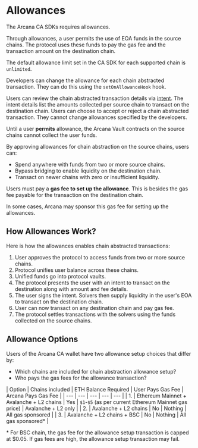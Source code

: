# Allowances

The Arcana CA SDKs requires allowances.

Through allowances, a user permits the use of EOA funds in the source chains. The protocol uses these funds to pay the gas fee and the transaction amount on the destination chain.

The default allowance limit set in the CA SDK for each supported chain is `unlimited`.

Developers can change the allowance for each chain abstracted transaction. They can do this using the `setOnAllowanceHook` hook.

Users can review the chain abstracted transaction details via [intent](../intent/). The intent details list the amounts collected per source chain to transact on the destination chain. Users can choose to accept or reject a chain abstracted transaction. They cannot change allowances specified by the developers.

Until a user **permits** allowance, the Arcana Vault contracts on the source chains cannot collect the user funds.

By approving allowances for chain abstraction on the source chains, users can:

- Spend anywhere with funds from two or more source chains.
- Bypass bridging to enable liquidity on the destination chain.
- Transact on newer chains with zero or insufficient liquidity.

Users must pay a **gas fee to set up the allowance**. This is besides the gas fee payable for the transaction on the destination chain.

In some cases, Arcana may sponsor this gas fee for setting up the allowances.

## How Allowances Work?

Here is how the allowances enables chain abstracted transactions:

1. User approves the protocol to access funds from two or more source chains.
1. Protocol unifies user balance across these chains.
1. Unified funds go into protocol vaults.
1. The protocol presents the user with an intent to transact on the destination along with amount and fee details.
1. The user signs the intent. Solvers then supply liquidity in the user's EOA to transact on the destination chain.
1. User can now transact on any destination chain and pay gas fee.
1. The protocol settles transactions with the solvers using the funds collected on the source chains.

## Allowance Options

Users of the Arcana CA wallet have two allowance setup choices that differ by:

- Which chains are included for chain abstraction allowance setup?
- Who pays the gas fees for the allowance transaction?

| Option | Chains included | ETH Balance Required | User Pays Gas Fee | Arcana Pays Gas Fee | | --- | --- | --- | --- | --- | | 1. | Ethereum Mainnet + Avalanche + L2 chains | Yes | `$1`-`$5` (as per current Ethereum Mainnet gas price) | Avalanche + L2 only | | 2. | Avalanche + L2 chains | No | Nothing | All gas sponsored | | 3. | Avalanche + L2 chains + BSC | No | Nothing | All gas sponsored\* |

\* For BSC chain, the gas fee for the allowance setup transaction is capped at $0.05. If gas fees are high, the allowance setup transaction may fail.
